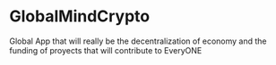# GlobalMindCrypto
Global App that will really be the decentralization of economy and the funding of proyects that will contribute to EveryONE
